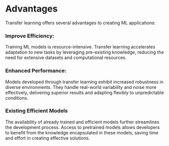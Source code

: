 # Advantages
Transfer learning offers several advantages to creating ML applications:

### Improve Efficiency:
Training ML models is resource-intensive. Transfer learning accelerates adaptation to new tasks by leveraging pre-existing knowledge, reducing the need for extensive datasets and computational resources.

### Enhanced Performance:
Models developed through transfer learning exhibit increased robustness in diverse environments. They handle real-world variability and noise more effectively, delivering superior results and adapting flexibly to unpredictable conditions.

### Existing Efficient Models
The availability of already trained and efficient models further streamlines the development process. Access to pretrained models allows developers to benefit from the knowledge encapsulated in these models, saving time and effort in creating effective solutions.